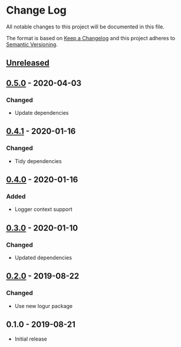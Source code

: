 # Change Log


All notable changes to this project will be documented in this file.

The format is based on [Keep a Changelog](http://keepachangelog.com/en/1.0.0/)
and this project adheres to [Semantic Versioning](http://semver.org/spec/v2.0.0.html).


## [Unreleased]


## [0.5.0] - 2020-04-03

### Changed

- Update dependencies


## [0.4.1] - 2020-01-16

### Changed

- Tidy dependencies


## [0.4.0] - 2020-01-16

### Added

- Logger context support


## [0.3.0] - 2020-01-10

### Changed

- Updated dependencies


## [0.2.0] - 2019-08-22

### Changed

- Use new logur package


## 0.1.0 - 2019-08-21

- Initial release


[Unreleased]: https://github.com/logur/adapter-kit/compare/v0.5.0...HEAD
[0.5.0]: https://github.com/logur/adapter-kit/compare/v0.4.1...v0.5.0
[0.4.1]: https://github.com/logur/adapter-kit/compare/v0.4.0...v0.4.1
[0.4.0]: https://github.com/logur/adapter-kit/compare/v0.3.0...v0.4.0
[0.3.0]: https://github.com/logur/adapter-kit/compare/v0.2.0...v0.3.0
[0.2.0]: https://github.com/logur/adapter-kit/compare/v0.1.0...v0.2.0
